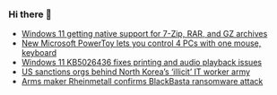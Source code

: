 ### Hi there 👋

<!--START_SECTION:feed-->
* [Windows 11 getting native support for 7-Zip, RAR, and GZ archives](https://www.bleepingcomputer.com/news/microsoft/windows-11-getting-native-support-for-7-zip-rar-and-gz-archives/)
* [New Microsoft PowerToy lets you control 4 PCs with one mouse, keyboard](https://www.bleepingcomputer.com/news/microsoft/new-microsoft-powertoy-lets-you-control-4-pcs-with-one-mouse-keyboard/)
* [Windows 11 KB5026436 fixes printing and audio playback issues](https://www.bleepingcomputer.com/news/microsoft/windows-11-kb5026436-fixes-printing-and-audio-playback-issues/)
* [US sanctions orgs behind North Korea’s ‘illicit’ IT worker army](https://www.bleepingcomputer.com/news/security/us-sanctions-orgs-behind-north-koreas-illicit-it-worker-army/)
* [Arms maker Rheinmetall confirms BlackBasta ransomware attack](https://www.bleepingcomputer.com/news/security/arms-maker-rheinmetall-confirms-blackbasta-ransomware-attack/)
<!--END_SECTION:feed-->

<!--
**frankenk/frankenk** is a ✨ _special_ ✨ repository because its `README.md` (this file) appears on your GitHub profile.

Here are some ideas to get you started:

- 🔭 I’m currently working on ...
- 🌱 I’m currently learning ...
- 👯 I’m looking to collaborate on ...
- 🤔 I’m looking for help with ...
- 💬 Ask me about ...
- 📫 How to reach me: ...
- 😄 Pronouns: ...
- ⚡ Fun fact: ...
-->




